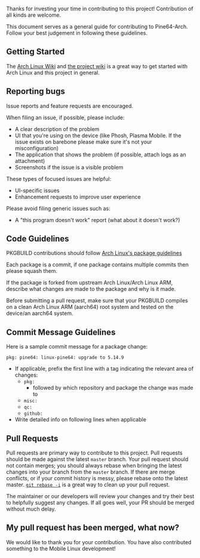 Thanks for investing your time in contributing to this project! Contribution of all kinds are welcome.

This document serves as a general guide for contributing to Pine64-Arch. Follow your best judgement in following these guidelines.

## Getting Started

The [Arch Linux Wiki](https://wiki.archlinux.org) and [the project wiki](https://github.com/dreemurrs-embedded/Pine64-Arch/wiki) is a great way to get started with Arch Linux and this project in general.

## Reporting bugs

Issue reports and feature requests are encouraged.

When filing an issue, if possible, please include:

 * A clear description of the problem
 * UI that you're using on the device (like Phosh, Plasma Mobile. If the issue exists on barebone please make sure it's not your misconfiguration)
 * The application that shows the problem (if possible, attach logs as an attachment)
 * Screenshots if the issue is a visible problem

These types of focused issues are helpful:

 * UI-specific issues
 * Enhancement requests to improve user experience

Please avoid filing generic issues such as:

 * A "this program doesn't work" report (what about it doesn't work?)

## Code Guidelines

PKGBUILD contributions should follow [Arch Linux's package guidelines](https://wiki.archlinux.org/title/Arch_package_guidelines)

Each package is a commit, if one package contains multiple commits then please squash them.

If the package is forked from upstream Arch Linux/Arch Linux ARM, describe what changes are made to the package and why is it made.

Before submitting a pull request, make sure that your PKGBUILD compiles on a clean Arch Linux ARM (aarch64) root system and tested on the device/an aarch64 system.

## Commit Message Guidelines

Here is a sample commit message for a package change:

```
pkg: pine64: linux-pine64: upgrade to 5.14.9
```

 * If applicable, prefix the first line with a tag indicating the relevant area of changes:
   * `pkg:`
     * followed by which repository and package the change was made to
   * `misc:`
   * `qc:`
   * `github:`
 * Write detailed info on following lines when applicable

## Pull Requests

Pull requests are primary way to contribute to this project. Pull requests should be made against the latest `master` branch. Your pull request should not contain merges; you should always rebase when bringing the latest changes into your branch from the `master` branch. If there are merge conflicts, or if your commit history is messy, please rebase onto the latest master. [`git rebase -i`](https://thoughtbot.com/blog/git-interactive-rebase-squash-amend-rewriting-history#interactive-rebase) is a great way to clean up your pull request.

The maintainer or our developers will review your changes and try their best to helpfully suggest any changes. If all goes well, your PR should be merged without much delay.

## My pull request has been merged, what now?

We would like to thank you for your contribution. You have also contributed something to the Mobile Linux development!

